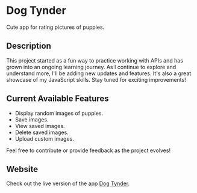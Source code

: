# Dog Tynder

Cute app for rating pictures of puppies.

## Description

This project started as a fun way to practice working with APIs and has grown into an ongoing learning journey. As I continue to explore and understand more, I'll be adding new updates and features. It's also a great showcase of my JavaScript skills. Stay tuned for exciting improvements!

## Current Available Features

- Display random images of puppies.
- Save images.
- View saved images.
- Delete saved images.
- Upload custom images.

Feel free to contribute or provide feedback as the project evolves!

## Website

Check out the live version of the app [Dog Tynder](draekk.github.io/dog-tynder/).
